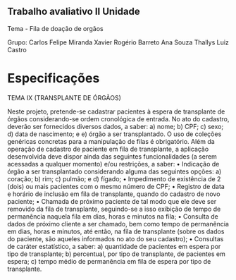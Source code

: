 ## Trabalho avaliativo II Unidade

Tema - Fila de doação de orgãos

Grupo: 
Carlos Felipe Miranda Xavier
Rogério Barreto
Ana Souza
Thallys
Luiz Castro

# Especificações

TEMA IX (TRANSPLANTE DE ÓRGÃOS)

Neste projeto, pretende-se cadastrar pacientes à espera de transplante de órgãos considerando-se ordem cronológica de entrada. No
ato do cadastro, deverão ser fornecidos diversos dados, a saber: a) nome; b) CPF; c) sexo; d) data de nascimento; e e) órgão a ser
transplantado. O uso de coleções genéricas concretas para a manipulação de filas é obrigatório. Além da operação de cadastro
de paciente em fila de transplante, a aplicação desenvolvida deve dispor ainda das seguintes funcionalidades (a serem acessadas a
qualquer momento) e/ou restrições, a saber:
• Indicação de órgão a ser transplantado considerando alguma das seguintes opções: a) coração; b) rim; c) pulmão; e d) fígado;
• Impedimento de existência de 2 (dois) ou mais pacientes com o mesmo número de CPF;
• Registro de data e horário de inclusão em fila de transplante, quando do cadastro de novo paciente;
• Chamada de próximo paciente de tal modo que ele deve ser removido da fila de transplante, seguindo-se a isso exibição de
tempo de permanência naquela fila em dias, horas e minutos na fila;
• Consulta de dados de próximo cliente a ser chamado, bem como tempo de permanência em dias, horas e minutos, até então, na
fila de transplante (sobre os dados do paciente, são aqueles informados no ato do seu cadastro);
• Consultas de caráter estatístico, a saber: a) quantidade de pacientes em espera por tipo de transplante; b) percentual, por tipo de
transplante, de pacientes em espera; c) tempo médio de permanência em fila de espera por tipo de transplante.
